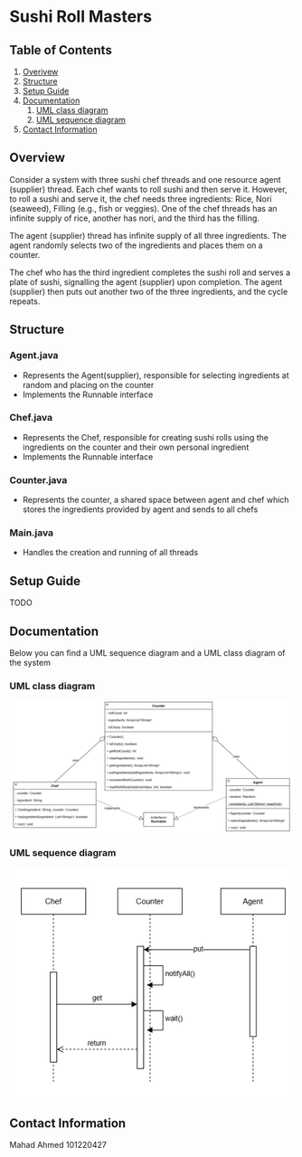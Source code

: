 # Sushi Roll Masters

## Table of Contents
1. [Overivew](#overview)
2. [Structure](#structure)
3. [Setup Guide](#setup-guide)
4. [Documentation](#documentation)
   1. [UML class diagram](#uml-class-diagram)
   2. [UML sequence diagram](#uml-sequence-diagram)
5. [Contact Information](#contact-information)

## Overview
Consider a system with three sushi chef threads and one resource agent (supplier) thread.
Each chef wants to roll sushi and then serve it. However, to roll a sushi and serve it, the chef needs
three ingredients: Rice, Nori (seaweed), Filling (e.g., fish or veggies). One of the chef threads has an
infinite supply of rice, another has nori, and the third has the filling.

The agent (supplier) thread has infinite supply of all three ingredients. The agent randomly selects two
of the ingredients and places them on a counter.

The chef who has the third ingredient completes the sushi roll and serves a plate of sushi, signalling
the agent (supplier) upon completion. The agent (supplier) then puts out another two of the three
ingredients, and the cycle repeats.

## Structure
### Agent.java
- Represents the Agent(supplier), responsible for selecting ingredients at random and placing on the counter
- Implements the Runnable interface
### Chef.java
- Represents the Chef, responsible for creating sushi rolls using the ingredients on the counter and their own personal ingredient
- Implements the Runnable interface
### Counter.java
- Represents the counter, a shared space between agent and chef which stores the ingredients provided by agent and sends to all chefs
### Main.java
- Handles the creation and running of all threads

## Setup Guide
TODO

## Documentation
Below you can find a UML sequence diagram and a UML class diagram of the system
### UML class diagram
![UML class diagram](docs/UML_class_diagram.png)
### UML sequence diagram
![UML sequence diagram](docs/UML_sequence_diagram.png) 

## Contact Information
Mahad Ahmed
101220427